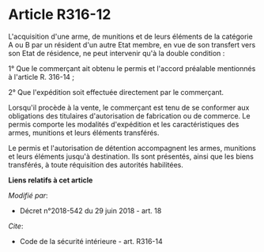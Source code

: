 # Article R316-12

L'acquisition d'une arme, de munitions et de leurs éléments de la catégorie A ou B par un résident d'un autre Etat membre, en
vue de son transfert vers son Etat de résidence, ne peut intervenir qu'à la double condition :

1° Que le commerçant ait obtenu le permis et l'accord préalable mentionnés à l'article R. 316-14 ;

2° Que l'expédition soit effectuée directement par le commerçant.

Lorsqu'il procède à la vente, le commerçant est tenu de se conformer aux obligations des titulaires d'autorisation de
fabrication ou de commerce. Le permis comporte les modalités d'expédition et les caractéristiques des armes, munitions et
leurs éléments transférés.

Le permis et l'autorisation de détention accompagnent les armes, munitions et leurs éléments jusqu'à destination. Ils sont
présentés, ainsi que les biens transférés, à toute réquisition des autorités habilitées.

**Liens relatifs à cet article**

_Modifié par_:

  - Décret n°2018-542 du 29 juin 2018 - art. 18

_Cite_:

  - Code de la sécurité intérieure - art. R316-14
